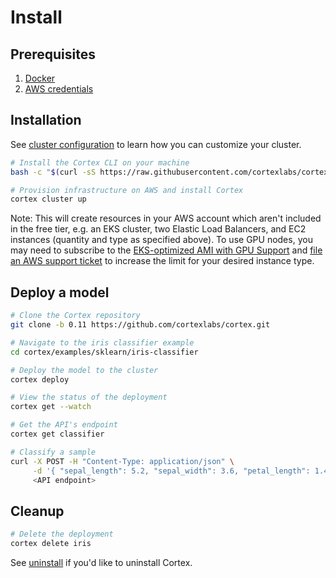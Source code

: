 # Install

## Prerequisites

1. [Docker](https://docs.docker.com/install)
2. [AWS credentials](aws.md)

## Installation

See [cluster configuration](config.md) to learn how you can customize your cluster.

<!-- CORTEX_VERSION_MINOR -->
```bash
# Install the Cortex CLI on your machine
bash -c "$(curl -sS https://raw.githubusercontent.com/cortexlabs/cortex/0.11/get-cli.sh)"

# Provision infrastructure on AWS and install Cortex
cortex cluster up
```

Note: This will create resources in your AWS account which aren't included in the free tier, e.g. an EKS cluster, two Elastic Load Balancers, and EC2 instances (quantity and type as specified above). To use GPU nodes, you may need to subscribe to the [EKS-optimized AMI with GPU Support](https://aws.amazon.com/marketplace/pp/B07GRHFXGM) and [file an AWS support ticket](https://console.aws.amazon.com/support/cases#/create?issueType=service-limit-increase&limitType=ec2-instances) to increase the limit for your desired instance type.

## Deploy a model

<!-- CORTEX_VERSION_MINOR -->

```bash
# Clone the Cortex repository
git clone -b 0.11 https://github.com/cortexlabs/cortex.git

# Navigate to the iris classifier example
cd cortex/examples/sklearn/iris-classifier

# Deploy the model to the cluster
cortex deploy

# View the status of the deployment
cortex get --watch

# Get the API's endpoint
cortex get classifier

# Classify a sample
curl -X POST -H "Content-Type: application/json" \
     -d '{ "sepal_length": 5.2, "sepal_width": 3.6, "petal_length": 1.4, "petal_width": 0.3 }' \
     <API endpoint>
```

## Cleanup

```bash
# Delete the deployment
cortex delete iris
```

See [uninstall](uninstall.md) if you'd like to uninstall Cortex.
